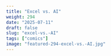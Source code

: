 ```yaml
---
title: "Excel vs. AI"
weight: 294
date: "2025-07-11"
draft: false
slug: "excel-vs.-AI"
tags: ["comics"]
image: "featured-294-excel-vs.-AI.jpg"
---
```

